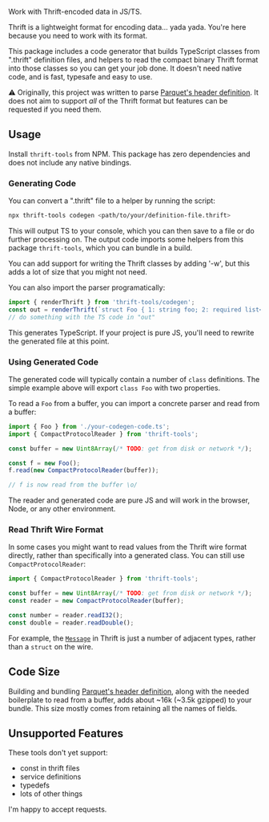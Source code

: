 Work with Thrift-encoded data in JS/TS.

Thrift is a lightweight format for encoding data&hellip; yada yada.
You're here because you need to work with its format.

This package includes a code generator that builds TypeScript classes from ".thrift" definition files, and helpers to read the compact binary Thrift format into those classes so you can get your job done.
It doesn't need native code, and is fast, typesafe and easy to use.

⚠️ Originally, this project was written to parse [Parquet's header definition](https://github.com/apache/parquet-format/blob/master/src/main/thrift/parquet.thrift).
It does not aim to support _all_ of the Thrift format but features can be requested if you need them.

## Usage

Install `thrift-tools` from NPM.
This package has zero dependencies and does not include any native bindings.

### Generating Code

You can convert a ".thrift" file to a helper by running the script:

```bash
npx thrift-tools codegen <path/to/your/definition-file.thrift>
```

This will output TS to your console, which you can then save to a file or do further processing on.
The output code imports some helpers from this package `thrift-tools`, which you can bundle in a build.

You can add support for writing the Thrift classes by adding '-w', but this adds a lot of size that you might not need.

You can also import the parser programatically:

```ts
import { renderThrift } from 'thrift-tools/codegen';
const out = renderThrift(`struct Foo { 1: string foo; 2: required list<i32> bar; }`);
// do something with the TS code in "out"
```

This generates TypeScript.
If your project is pure JS, you'll need to rewrite the generated file at this point.

### Using Generated Code

The generated code will typically contain a number of `class` definitions.
The simple example above will export `class Foo` with two properties.

To read a `Foo` from a buffer, you can import a concrete parser and read from a buffer:

```ts
import { Foo } from './your-codegen-code.ts';
import { CompactProtocolReader } from 'thrift-tools';

const buffer = new Uint8Array(/* TODO: get from disk or network */);

const f = new Foo();
f.read(new CompactProtocolReader(buffer));

// f is now read from the buffer \o/
```

The reader and generated code are pure JS and will work in the browser, Node, or any other environment.

### Read Thrift Wire Format

In some cases you might want to read values from the Thrift wire format directly, rather than specifically into a generated class.
You can still use `CompactProtocolReader`:

```ts
import { CompactProtocolReader } from 'thrift-tools';

const buffer = new Uint8Array(/* TODO: get from disk or network */);
const reader = new CompactProtocolReader(buffer);

const number = reader.readI32();
const double = reader.readDouble();
```

For example, the [`Message`](https://github.com/apache/thrift/blob/master/doc/specs/thrift-compact-protocol.md#message) in Thrift is just a number of adjacent types, rather than a `struct` on the wire.

## Code Size

Building and bundling [Parquet's header definition](https://github.com/apache/parquet-format/blob/master/src/main/thrift/parquet.thrift), along with the needed boilerplate to read from a buffer, adds about ~16k (~3.5k gzipped) to your bundle.
This size mostly comes from retaining all the names of fields.

## Unsupported Features

These tools don't yet support:

- const in thrift files
- service definitions
- typedefs
- lots of other things

I'm happy to accept requests.
